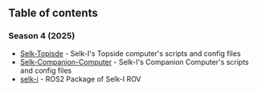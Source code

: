 ## Table of contents
### Season 4 (2025)
- [Selk-Topisde](https://github.com/KelpieRobotics/Selk-Topside) - Selk-I's Topside computer's scripts and config files
- [Selk-Companion-Computer](https://github.com/KelpieRobotics/Selk-Companion-Computer) - Selk-I's Companion Computer's scripts and config files
- [selk-i](https://github.com/KelpieRobotics/selk_i) - ROS2 Package of Selk-I ROV
